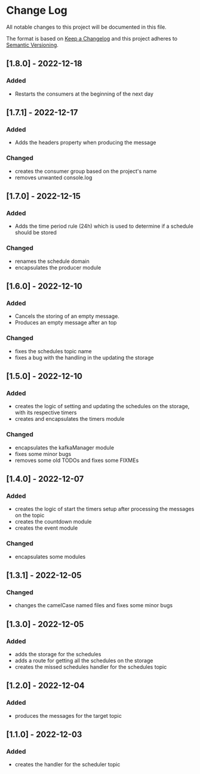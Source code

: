 
# Change Log
All notable changes to this project will be documented in this file.
 
The format is based on [Keep a Changelog](http://keepachangelog.com/)
and this project adheres to [Semantic Versioning](http://semver.org/).

## [1.8.0] - 2022-12-18

### Added
 - Restarts the consumers at the beginning of the next day

## [1.7.1] - 2022-12-17

### Added
 - Adds the headers property when producing the message

 ### Changed
 - creates the consumer group based on the project's name
 - removes unwanted console.log

## [1.7.0] - 2022-12-15

### Added
 - Adds the time period rule (24h) which is used to determine if a schedule should be stored

 ### Changed
 - renames the schedule domain
 - encapsulates the producer module

## [1.6.0] - 2022-12-10

### Added
 - Cancels the storing of an empty message.
 - Produces an empty message after an top
 
### Changed
 - fixes the schedules topic name
 - fixes a bug with the handling in the updating the storage

## [1.5.0] - 2022-12-10

### Added
 - creates the logic of setting and updating the schedules on the storage, with its respective timers
 - creates and encapsulates the timers module
 
### Changed
 - encapsulates the kafkaManager module
 - fixes some minor bugs
 - removes some old TODOs and fixes some FIXMEs

## [1.4.0] - 2022-12-07

### Added
 - creates the logic of start the timers setup after processing the messages on the topic
 - creates the countdown module
 - creates the event module
 
### Changed
 - encapsulates some modules

## [1.3.1] - 2022-12-05
 
### Changed
 - changes the camelCase named files and fixes some minor bugs

## [1.3.0] - 2022-12-05
 
### Added
 - adds the storage for the schedules
 - adds a route for getting all the schedules on the storage
 - creates the missed schedules handler for the schedules topic
 
## [1.2.0] - 2022-12-04
 
### Added
 - produces the messages for the target topic
 
## [1.1.0] - 2022-12-03
 
### Added
- creates the handler for the scheduler topic

